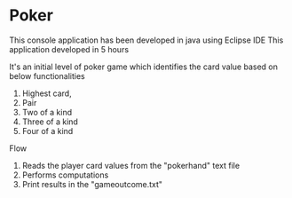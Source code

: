 # Poker
This console application has been developed in java using Eclipse IDE
This application developed in 5 hours

It's an initial level of poker game
which identifies the card value based on below functionalities
 1) Highest card,
 2) Pair
 3) Two of a kind
 4) Three of a kind
 5) Four of a kind
 
 Flow
 1) Reads the player card values from the "pokerhand" text file
 2) Performs computations 
 3) Print results in the "gameoutcome.txt"
